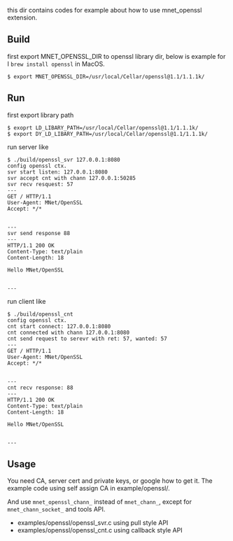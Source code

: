 
this dir contains codes for example about how to use mnet_openssl extension.

## Build

first export MNET_OPENSSL_DIR to openssl library dir, below is example for I `brew install openssl` in MacOS.

```
$ export MNET_OPENSSL_DIR=/usr/local/Cellar/openssl@1.1/1.1.1k/
```

## Run

first export library path

```
$ exoprt LD_LIBARY_PATH=/usr/local/Cellar/openssl@1.1/1.1.1k/
$ export DY_LD_LIBARY_PATH=/usr/local/Cellar/openssl@1.1/1.1.1k/
```

run server like

```
$ ./build/openssl_svr 127.0.0.1:8080
config openssl ctx.
svr start listen: 127.0.0.1:8080
svr accept cnt with chann 127.0.0.1:50285
svr recv resquest: 57
---
GET / HTTP/1.1
User-Agent: MNet/OpenSSL
Accept: */*


---
svr send response 88
---
HTTP/1.1 200 OK
Content-Type: text/plain
Content-Length: 18

Hello MNet/OpenSSL


---
```

run client like
```
$ ./build/openssl_cnt
config openssl ctx.
cnt start connect: 127.0.0.1:8080
cnt connected with chann 127.0.0.1:8080
cnt send request to serevr with ret: 57, wanted: 57
---
GET / HTTP/1.1
User-Agent: MNet/OpenSSL
Accept: */*


---
cnt recv response: 88
---
HTTP/1.1 200 OK
Content-Type: text/plain
Content-Length: 18

Hello MNet/OpenSSL


---
```

## Usage

You need CA, server cert and private keys, or google how to get it. The example code using self assign CA in example/openssl/.

And use `mnet_openssl_chann_` instead of `mnet_chann_`, except for `mnet_chann_socket_` and tools API.

- examples/openssl/openssl_svr.c using pull style API
- examples/openssl/openssl_cnt.c using callback style API